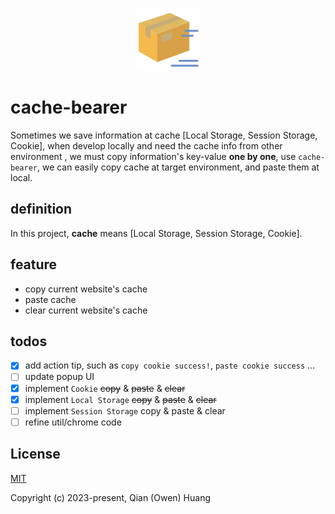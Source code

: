 <p align="center"><img width="100" src="https://raw.githubusercontent.com/FireBushtree/cache-bearer/main/src/assets/icons/icon128.png" alt="cache-bearer logo"></p>


# cache-bearer

Sometimes we save information at cache [Local Storage, Session Storage, Cookie], when develop locally and need the cache info from other environment , we must copy information's key-value **one by one**, use `cache-bearer`, we can easily copy cache at target environment, and paste them at local.

## definition

In this project, **cache** means [Local Storage, Session Storage, Cookie].

## feature

* copy current website's cache
* paste cache
* clear current website's cache

## todos

- [x] add action tip, such as `copy cookie success!`, `paste cookie success` ...
- [ ] update popup UI
- [x] implement `Cookie` ~~copy~~ & ~~paste~~ & ~~clear~~
- [x] implement `Local Storage` ~~copy~~ & ~~paste~~ & ~~clear~~
- [ ] implement `Session Storage` copy & paste & clear
- [ ] refine util/chrome code

## License

[MIT](https://opensource.org/licenses/MIT)

Copyright (c) 2023-present, Qian (Owen) Huang
